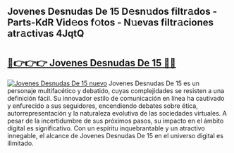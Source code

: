 ## Jovenes Desnudas De 15 D𝚎sn𝚞dos filtr𝚊dos - Parts-KdR Vid𝚎os f𝚘tos - N𝚞evas filtr𝚊ciones atr𝚊ctivas 4JqtQ

# <h2><a href="http://mbcr3uq.tromn.icu/?c=Jovenes+Desnudas+De+15">🔗👉👉👉 Jovenes Desnudas De 15 🔗🔗</a></h2>

[![Jovenes Desnudas De 15 nuevo](https://i.imgur.com/pEAQMta.gif)](http://mbcr3uq.tromn.icu/?c=Jovenes+Desnudas+De+15)
Jovenes Desnudas De 15 es un personaje multifacético y debatido, cuyas complejidades se resisten a una definición fácil.  Su innovador estilo de comunicación en línea ha cautivado y enfurecido a sus seguidores, encendiendo debates sobre ética, autorrepresentación y la naturaleza evolutiva de las sociedades virtuales. A pesar de la incertidumbre de sus próximos pasos, su impacto en el ámbito digital es significativo. Con un espíritu inquebrantable y un atractivo innegable, el alcance de Jovenes Desnudas De 15 en el universo digital es ilimitado.
